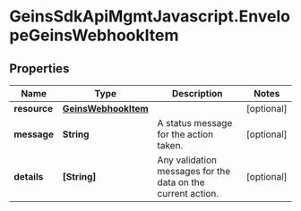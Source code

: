# GeinsSdkApiMgmtJavascript.EnvelopeGeinsWebhookItem

## Properties

Name | Type | Description | Notes
------------ | ------------- | ------------- | -------------
**resource** | [**GeinsWebhookItem**](GeinsWebhookItem.md) |  | [optional] 
**message** | **String** | A status message for the action taken. | [optional] 
**details** | **[String]** | Any validation messages for the data on the current action. | [optional] 



